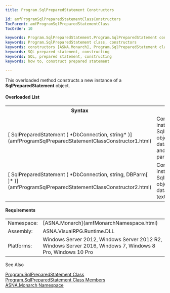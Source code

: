 ```yaml
---
title: Program.SqlPreparedStatement Constructors

Id: amfProgramSqlPreparedStatementClassConstructors
TocParent: amfProgramSqlPreparedStatementClass
TocOrder: 10

keywords: Program.SqlPreparedStatement.Program.SqlPreparedStatement constructors
keywords: Program.SqlPreparedStatement class, constructors
keywords: constructors [ASNA.Monarch], Program.SqlPreparedStatement class
keywords: SQL prepared statement, constructing
keywords: SQL, prepared statement, constructing
keywords: how to, construct prepared statement

---
```


This overloaded method constructs a new instance of a **SqlPreparedStatement** object.

#### Overloaded List
<table class="mytable" cellspacing="0" cellpadding="4" width="90%">
          <colgroup>
            <col width="50%" />
            <col width="50%" />
          </colgroup>
          <tr>
            <th>Syntax</th>
            <th>Description</th>
          </tr>          <tr>
            <td>[
            SqlPreparedStatement ( *DbConnection, string* )](amfProgramSqlPreparedStatementClassConstructor1.html)
            </td>
            <td>Constructs a new instance of
          a SqlPreparedStatement object specifying the database
          connection and text without parameters.</td>
          </tr>
          <tr>
            <td>[
            SqlPreparedStatement ( *DbConnection, string, DBParm[ ]* )](amfProgramSqlPreparedStatementClassConstructor2.html)
            </td>
            <td>Constructs a new instance of
          a SqlPreparedStatement object specifying the database
          connection, text, and parameters.</td>
          </tr>
</table>

#### Requirements
<table class="auto-style1" cellspacing="0" cellpadding="4" width="60%">
           <colgroup>
            <col width="15%" style="font-weight:bold" />
            <col width="85%" />
          </colgroup>
          <tr>
            <td>Namespace:</td>
            <td>[ASNA.Monarch](amfMonarchNamespace.html)</td>
          </tr>
          <tr>
            <td>Assembly:</td>
            <td>ASNA.VisualRPG.Runtime.DLL</td>
          </tr>
         <tr>
            <td>Platforms:</td>
            <td> Windows Server 2012, Windows Server 2012 R2, Windows Server 2016, Windows 7, Windows 8 Pro, Windows 10 Pro</td>
         </tr>
</table>

<!-- end -->

See Also

[
    Program.SqlPreparedStatement Class](amfProgramSqlPreparedStatementClass.html)<br />[
    Program.SqlPreparedStatement Class Members](amfProgramSqlPreparedStatementClassMembers.html)<br />[ASNA.Monarch
    Namespace](amfMonarchNamespace.html)<p />

